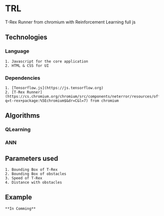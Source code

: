 # TRL
T-Rex Runner from chromium with Reinforcement Learning full js

## Technologies

### Language
	1. Javascript for the core application
	2. HTML & CSS for UI

### Dependencies
	1. [Tensorflow.js](https://js.tensorflow.org)
	2. [T-Rex Runner](https://cs.chromium.org/chromium/src/components/neterror/resources/offline.js?q=t-rex+package:%5Echromium$&dr=C&l=7) from chromium

## Algorithms
### QLearning
### ANN	

## Parameters used
	1. Bounding Box of T-Rex
	2. Bounding Box of obstacles
	3. Speed of T-Rex
	4. Distance with obstacles

## Example
	**In Comming**